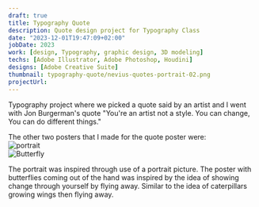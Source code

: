 ```yaml
---
draft: true
title: Typography Quote
description: Quote design project for Typography Class
date: "2023-12-01T19:47:09+02:00"
jobDate: 2023
work: [design, Typography, graphic design, 3D modeling]
techs: [Adobe Illustrator, Adobe Photoshop, Houdini]
designs: [Adobe Creative Suite]
thumbnail: typography-quote/nevius-quotes-portrait-02.png
projectUrl: 
---
```

Typography project where we picked a quote said by an artist and I went with Jon Burgerman's quote "You're an artist not a style. You can change, You can do different things."  

The other two posters that I made for the quote poster were:  
![portrait](/images/portfolio/typography-quote/nevius-quotes-portrait-01.png)  
![Butterfly](/images/portfolio/typography-quote/nevius-quotes-portrait-03.png)  

The portrait was inspired through use of a portrait picture. The poster with butterflies coming out of the hand was inspired by the idea of showing change through yourself by flying away. Similar to the idea of caterpillars growing wings then flying away. 